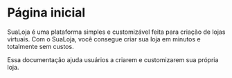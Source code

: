 # Página inicial

SuaLoja é uma plataforma simples e customizável feita para criação de lojas virtuais. Com o SuaLoja, você consegue criar sua loja em minutos e totalmente sem custos.

Essa documentação ajuda usuários a criarem e customizarem sua própria loja.

